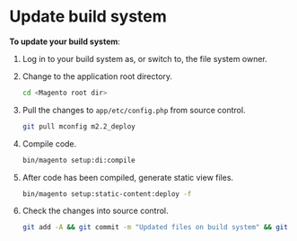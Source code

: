# Update build system

**To update your build system**:

1. Log in to your build system as, or switch to, the file system owner.
1. Change to the application root directory.

   ```bash
   cd <Magento root dir>
   ```

1. Pull the changes to `app/etc/config.php` from source control.

   ```bash
   git pull mconfig m2.2_deploy
   ```

1. Compile code.

   ```bash
   bin/magento setup:di:compile
   ```

1. After code has been compiled, generate static view files.

   ```bash
   bin/magento setup:static-content:deploy -f
   ```

1. Check the changes into source control.

   ```bash
   git add -A && git commit -m "Updated files on build system" && git push mconfig m2.2_deploy
   ```
